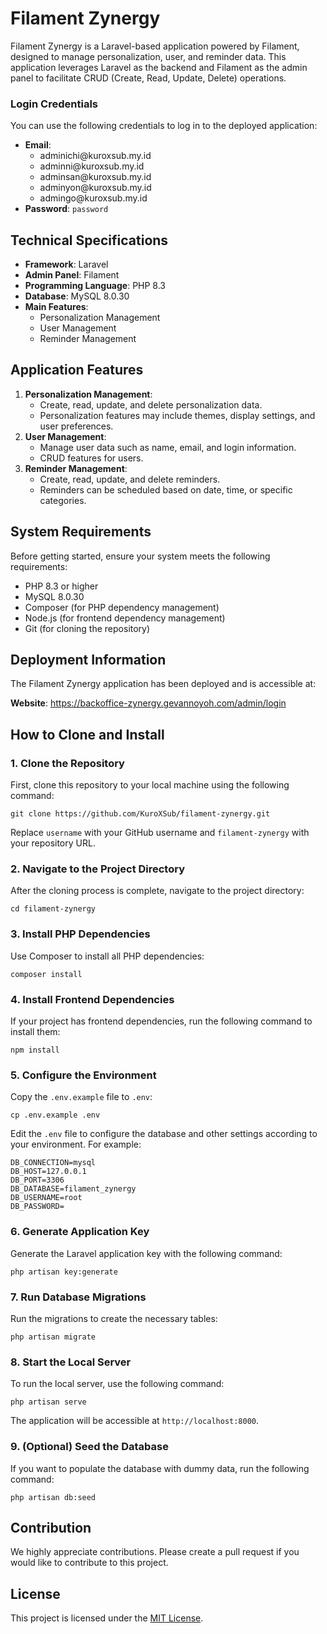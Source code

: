<h1>Filament Zynergy</h1>

<p>Filament Zynergy is a Laravel-based application powered by Filament, designed to manage personalization, user, and reminder data. This application leverages Laravel as the backend and Filament as the admin panel to facilitate CRUD (Create, Read, Update, Delete) operations.</p>

<div class="credentials">
    <h3>Login Credentials</h3>
    <p>You can use the following credentials to log in to the deployed application:</p>
    <ul>
        <li><strong>Email</strong>:
            <ul>
                <li>adminichi@kuroxsub.my.id</li>
                <li>adminni@kuroxsub.my.id</li>
                <li>adminsan@kuroxsub.my.id</li>
                <li>adminyon@kuroxsub.my.id</li>
                <li>admingo@kuroxsub.my.id</li>
            </ul>
        </li>
        <li><strong>Password</strong>: <code>password</code></li>
    </ul>
</div>

<h2>Technical Specifications</h2>

<ul>
    <li><strong>Framework</strong>: Laravel</li>
    <li><strong>Admin Panel</strong>: Filament</li>
    <li><strong>Programming Language</strong>: PHP 8.3</li>
    <li><strong>Database</strong>: MySQL 8.0.30</li>
    <li><strong>Main Features</strong>:
        <ul>
            <li>Personalization Management</li>
            <li>User Management</li>
            <li>Reminder Management</li>
        </ul>
    </li>
</ul>

<h2>Application Features</h2>

<ol>
    <li><strong>Personalization Management</strong>:
        <ul>
            <li>Create, read, update, and delete personalization data.</li>
            <li>Personalization features may include themes, display settings, and user preferences.</li>
        </ul>
    </li>
    <li><strong>User Management</strong>:
        <ul>
            <li>Manage user data such as name, email, and login information.</li>
            <li>CRUD features for users.</li>
        </ul>
    </li>
    <li><strong>Reminder Management</strong>:
        <ul>
            <li>Create, read, update, and delete reminders.</li>
            <li>Reminders can be scheduled based on date, time, or specific categories.</li>
        </ul>
    </li>
</ol>

<h2>System Requirements</h2>

<p>Before getting started, ensure your system meets the following requirements:</p>

<ul>
    <li>PHP 8.3 or higher</li>
    <li>MySQL 8.0.30</li>
    <li>Composer (for PHP dependency management)</li>
    <li>Node.js (for frontend dependency management)</li>
    <li>Git (for cloning the repository)</li>
</ul>

<h2>Deployment Information</h2>

<p>The Filament Zynergy application has been deployed and is accessible at:</p>

<p><strong>Website</strong>: <a href="https://backoffice-zynergy.gevannoyoh.com/admin/login" target="_blank">https://backoffice-zynergy.gevannoyoh.com/admin/login</a></p>

<h2>How to Clone and Install</h2>

<h3>1. Clone the Repository</h3>
<p>First, clone this repository to your local machine using the following command:</p>
<pre><code>git clone https://github.com/KuroXSub/filament-zynergy.git</code></pre>
<p>Replace <code>username</code> with your GitHub username and <code>filament-zynergy</code> with your repository URL.</p>

<h3>2. Navigate to the Project Directory</h3>
<p>After the cloning process is complete, navigate to the project directory:</p>
<pre><code>cd filament-zynergy</code></pre>

<h3>3. Install PHP Dependencies</h3>
<p>Use Composer to install all PHP dependencies:</p>
<pre><code>composer install</code></pre>

<h3>4. Install Frontend Dependencies</h3>
<p>If your project has frontend dependencies, run the following command to install them:</p>
<pre><code>npm install</code></pre>

<h3>5. Configure the Environment</h3>
<p>Copy the <code>.env.example</code> file to <code>.env</code>:</p>
<pre><code>cp .env.example .env</code></pre>
<p>Edit the <code>.env</code> file to configure the database and other settings according to your environment. For example:</p>
<pre><code>DB_CONNECTION=mysql
DB_HOST=127.0.0.1
DB_PORT=3306
DB_DATABASE=filament_zynergy
DB_USERNAME=root
DB_PASSWORD=</code></pre>

<h3>6. Generate Application Key</h3>
<p>Generate the Laravel application key with the following command:</p>
<pre><code>php artisan key:generate</code></pre>

<h3>7. Run Database Migrations</h3>
<p>Run the migrations to create the necessary tables:</p>
<pre><code>php artisan migrate</code></pre>

<h3>8. Start the Local Server</h3>
<p>To run the local server, use the following command:</p>
<pre><code>php artisan serve</code></pre>
<p>The application will be accessible at <code>http://localhost:8000</code>.</p>

<h3>9. (Optional) Seed the Database</h3>
<p>If you want to populate the database with dummy data, run the following command:</p>
<pre><code>php artisan db:seed</code></pre>

<h2>Contribution</h2>
<p>We highly appreciate contributions. Please create a pull request if you would like to contribute to this project.</p>

<h2>License</h2>
<p>This project is licensed under the <a href="LICENSE" target="_blank">MIT License</a>.</p>

</body>
</html>